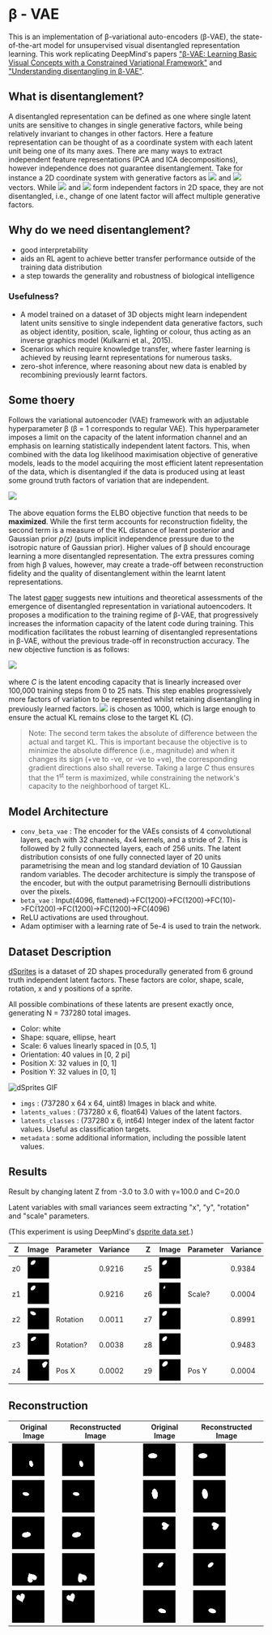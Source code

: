 # β - VAE

This is an implementation of β-variational auto-encoders (β-VAE), the state-of-the-art model for unsupervised visual disentangled representation learning. This work replicating DeepMind's papers ["β-VAE: Learning Basic Visual Concepts with a Constrained Variational Framework"](https://openreview.net/forum?id=Sy2fzU9gl) and ["Understanding disentangling in β-VAE"](https://arxiv.org/abs/1804.03599).

## What is disentanglement?

A disentangled representation can be defined as one where single latent units are sensitive to changes in single generative factors, while being relatively invariant to changes in other factors. Here a feature representation can be thought of as a coordinate system with each latent unit being one of its many axes. There are many ways to extract independent feature representations (PCA and ICA decompositions), however independence does not guarantee disentanglement. Take for instance a 2D coordinate system with generative factors as ![](https://latex.codecogs.com/gif.latex?\vec{i}) and ![](https://latex.codecogs.com/gif.latex?\vec{j}) vectors. While ![](https://latex.codecogs.com/gif.latex?3\vec{i}/_5&plus;4\vec{j}/_5) and ![](https://latex.codecogs.com/gif.latex?\vec{i}/_2&plus;\sqrt{3}\vec{j}/_2) form independent factors in 2D space, they are not disentangled, i.e., change of one latent factor will affect multiple generative factors.

## Why do we need disentanglement?

- good interpretability
- aids an RL agent to achieve better transfer performance outside of the training data distribution
- a step towards the generality and robustness of biological intelligence

### Usefulness?

- A model trained on a dataset of 3D objects might learn independent latent units sensitive to single independent data generative factors, such as object identity, position, scale, lighting or colour, thus acting as an inverse graphics model (Kulkarni et al., 2015).
- Scenarios which require knowledge transfer, where faster learning is achieved by reusing learnt representations for numerous tasks.
- zero-shot inference, where reasoning about new data is enabled by recombining previously learnt factors.


## Some thoery

Follows the variational autoencoder (VAE) framework with an adjustable hyperparameter β (β = 1 corresponds to regular VAE). This hyperparameter imposes a limit on the capacity of the latent information channel and an emphasis on learning statistically independent latent factors. This, when combined with the data log likelihood maximisation objective of generative models, leads to the model acquiring the most efficient latent representation of the data, which is disentangled if the data is produced using at least some ground truth factors of variation that are independent.

![](https://github.com/Akella17/Disentangled_Representation_Learning/raw/master/dsprites/old_beta_loss.png)

The above equation forms the ELBO objective function that needs to be **maximized**. While the first term accounts for reconstruction fidelity, the second term is a measure of the KL distance of learnt posterior and Gaussian prior *p(z)* (puts implicit independence pressure due to the isotropic nature of Gaussian prior). Higher values of β should encourage learning a more disentangled representation. The extra pressures coming from high β values, however, may create a trade-off between reconstruction fidelity and the quality of disentanglement within the learnt latent representations.

The latest [paper](https://arxiv.org/abs/1804.03599) suggests new intuitions and theoretical assessments of the emergence of disentangled representation in variational autoencoders. It proposes a modification to the training regime of β-VAE, that progressively increases the information capacity of the latent code during training. This modification facilitates the robust learning of disentangled representations in β-VAE, without the previous trade-off in reconstruction accuracy. The new objective function is as follows:

![](https://github.com/Akella17/Disentangled_Representation_Learning/raw/master/dsprites/disentangled_loss.png)

where *C* is the latent encoding capacity that is linearly increased over 100,000 training steps from 0 to 25 nats. This step enables progressively more factors of variation to be represented whilst retaining disentangling in previously learned factors. ![](https://latex.codecogs.com/gif.latex?\gamma) is chosen as 1000, which is large enough to ensure the actual KL remains close to the target KL (*C*).

> Note: The second term takes the absolute of difference between the actual and target KL. This is important because the objective is to minimize the absolute difference (i.e., magnitude) and when it changes its sign (+ve to -ve, or -ve to +ve), the corresponding gradient directions also shall reverse. Taking a large *C* thus ensures that the 1<sup>st</sup> term is maximized, while constraining the network's capacity to the neighborhood of target KL.

## Model Architecture

- `conv_beta_vae` : The encoder for the VAEs consists of 4 convolutional layers, each with 32 channels, 4x4 kernels, and a stride of 2. This is followed by 2 fully connected layers, each of 256 units. The latent distribution consists of one fully connected layer of 20 units parametrising the mean and log standard deviation of 10 Gaussian random variables. The decoder architecture is simply the transpose of the encoder, but with the output parametrising Bernoulli distributions over the pixels.
- `beta_vae` : Input(4096, flattened)->FC(1200)->FC(1200)->FC(10)->FC(1200)->FC(1200)->FC(1200)->FC(4096)
- ReLU activations are used throughout.
- Adam optimiser with a learning rate of 5e-4 is used to train the network.

## Dataset Description

[dSprites](https://github.com/deepmind/dsprites-dataset) is a dataset of 2D shapes procedurally generated from 6 ground truth independent latent factors. These factors are color, shape, scale, rotation, x and y positions of a sprite.

All possible combinations of these latents are present exactly once, generating N = 737280 total images.

* Color: white
* Shape: square, ellipse, heart
* Scale: 6 values linearly spaced in [0.5, 1]
* Orientation: 40 values in [0, 2 pi]
* Position X: 32 values in [0, 1]
* Position Y: 32 values in [0, 1]

![dSprites GIF](https://github.com/Akella17/Disentangled_Representation_Learning/raw/master/dsprites/dsprites.gif)

- `imgs` : (737280 x 64 x 64, uint8) Images in black and white.
- `latents_values` : (737280 x 6, float64) Values of the latent factors.
- `latents_classes` : (737280 x 6, int64) Integer index of the latent factor values. Useful as classification targets.
- `metadata` : some additional information, including the possible latent values.

## Results

Result by changing latent Z from -3.0 to 3.0 with γ=100.0 and C=20.0

Latent variables with small variances seem extracting "x", "y", "rotation" and "scale" parameters.

(This experiment is using DeepMind's [dsprite data set](https://github.com/deepmind/dsprites-dataset).)

Z  | Image                             | Parameter | Variance |    | Z  | Image                             | Parameter | Variance
---| ----------------------------------|---------- |----------|----|----| ----------------------------------|---------- |-------
z0 | ![](disentangle_anim/anim_z0.gif) |           | 0.9216   |    | z5 | ![](disentangle_anim/anim_z5.gif) |           | 0.9384
z1 | ![](disentangle_anim/anim_z1.gif) |           | 0.9216   |    | z6 | ![](disentangle_anim/anim_z6.gif) | Scale?    | 0.0004
z2 | ![](disentangle_anim/anim_z2.gif) | Rotation  | 0.0011   |    | z7 | ![](disentangle_anim/anim_z7.gif) |           | 0.8991
z3 | ![](disentangle_anim/anim_z3.gif) | Rotation? | 0.0038   |    | z8 | ![](disentangle_anim/anim_z8.gif) |           | 0.9483
z4 | ![](disentangle_anim/anim_z4.gif) | Pos X     | 0.0002   |    | z9 | ![](disentangle_anim/anim_z9.gif) | Pos Y     | 0.0004

## Reconstruction

| Original Image              | Reconstructed Image              |   | Original Image              | Reconstructed Image
| ----------------------------|----------------------------------|---| ----------------------------|---------------------------------
| ![](reconstr_img/org_0.png) | ![](reconstr_img/reconstr_0.png) |   | ![](reconstr_img/org_5.png) | ![](reconstr_img/reconstr_5.png)
| ![](reconstr_img/org_1.png) | ![](reconstr_img/reconstr_1.png) |   | ![](reconstr_img/org_6.png) | ![](reconstr_img/reconstr_6.png)
| ![](reconstr_img/org_2.png) | ![](reconstr_img/reconstr_2.png) |   | ![](reconstr_img/org_7.png) | ![](reconstr_img/reconstr_7.png)
| ![](reconstr_img/org_3.png) | ![](reconstr_img/reconstr_3.png) |   | ![](reconstr_img/org_8.png) | ![](reconstr_img/reconstr_8.png)
| ![](reconstr_img/org_4.png) | ![](reconstr_img/reconstr_4.png) |   | ![](reconstr_img/org_9.png) | ![](reconstr_img/reconstr_9.png)
